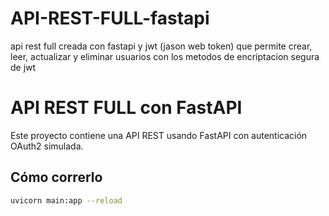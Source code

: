 # API-REST-FULL-fastapi
api rest full creada con fastapi y jwt (jason web token) que permite crear, leer, actualizar y eliminar usuarios con los metodos de encriptacion segura de jwt

# API REST FULL con FastAPI

Este proyecto contiene una API REST usando FastAPI con autenticación OAuth2 simulada.

## Cómo correrlo

```bash
uvicorn main:app --reload
